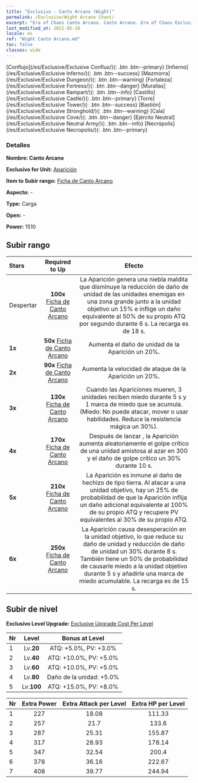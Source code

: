 ```yaml
---
title: "Exclusivo - Canto Arcano (Wight)"
permalink: /Exclusive/Wight Arcane Chant/
excerpt: "Era of Chaos Canto Arcano. Canto Arcano. Era of Chaos Exclusivo Canto Arcano. Aparición Exclusivo."
last_modified_at: 2021-05-18
locale: es
ref: "Wight Canto Arcano.md"
toc: false
classes: wide
---
```

 [Conflujo](/es/Exclusive/Exclusive Conflux/){: .btn .btn--primary} [Infierno](/es/Exclusive/Exclusive Inferno/){: .btn .btn--success} [Mazmorra](/es/Exclusive/Exclusive Dungeon/){: .btn .btn--warning} [Fortaleza](/es/Exclusive/Exclusive Fortress/){: .btn .btn--danger} [Murallas](/es/Exclusive/Exclusive Rampart/){: .btn .btn--info} [Castillo](/es/Exclusive/Exclusive Castle/){: .btn .btn--primary} [Torre](/es/Exclusive/Exclusive Tower/){: .btn .btn--success} [Bastión](/es/Exclusive/Exclusive Stronghold/){: .btn .btn--warning} [Cala](/es/Exclusive/Exclusive Cove/){: .btn .btn--danger} [Ejército Neutral](/es/Exclusive/Exclusive Neutral Army/){: .btn .btn--info} [Necrópolis](/es/Exclusive/Exclusive Necropolis/){: .btn .btn--primary} 

### Detalles
 **Nombre: Canto Arcano** 

 **Exclusivo for Unit:** [Aparición](/es/units/Wight/) 

 **Item to Subir rango:** [Ficha de Canto Arcano](/ItemsES/con_915/)

 **Aspecto:** -

 **Type:** Carga

 **Open:** -

 **Power:** 1510

## Subir rango

  |     Stars    |  Required to Up | Efecto |
  |:-------------|:---------------:|:---------------:|
  |  Despertar  | **100x** [Ficha de Canto Arcano](/ItemsES/con_915/) | <Niebla Maldita> La Aparición genera una niebla maldita que disminuye la reducción de daño de unidad de las unidades enemigas en una zona grande junto a la unidad objetivo un 15% e inflige un daño equivalente al 50% de su propio ATQ por segundo durante 6 s. La recarga es de 18 s. |
  | **1x** <i class="fas fa-star"/> | **50x** [Ficha de Canto Arcano](/ItemsES/con_915/) | Aumenta el daño de unidad de la Aparición un 20%. |
  | **2x** <i class="fas fa-star"/> | **90x** [Ficha de Canto Arcano](/ItemsES/con_915/) | Aumenta la velocidad de ataque de la Aparición un 20%. |
  | **3x** <i class="fas fa-star"/> | **130x** [Ficha de Canto Arcano](/ItemsES/con_915/) | Cuando las Apariciones mueren, 3 unidades reciben miedo durante 5 s y 1 marca de miedo que se acumula. (Miedo: No puede atacar, mover o usar habilidades. Reduce la resistencia mágica un 30%). |
  | **4x** <i class="fas fa-star"/> | **170x** [Ficha de Canto Arcano](/ItemsES/con_915/) | Después de lanzar <Niebla Maldita>, la Aparición aumenta aleatoriamente el golpe crítico de una unidad amistosa al azar en 300 y el daño de golpe crítico un 30% durante 10 s. |
  | **5x** <i class="fas fa-star"/> | **210x** [Ficha de Canto Arcano](/ItemsES/con_915/) | La Aparición es inmune al daño de hechizo de tipo tierra. Al atacar a una unidad objetivo, hay un 25% de probabilidad de que la Aparición inflija un daño adicional equivalente al 100% de su propio ATQ y recupere PV equivalentes al 30% de su propio ATQ. |
  | **6x** <i class="fas fa-star"/> | **250x** [Ficha de Canto Arcano](/ItemsES/con_915/) | <Descarga Fantasmal> La Aparición causa desesperación en la unidad objetivo, lo que reduce su daño de unidad y reducción de daño de unidad un 30% durante 8 s. También tiene un 50% de probabilidad de causarle miedo a la unidad objetivo durante 5 s y añadirle una marca de miedo acumulable. La recarga es de 15 s. |


## Subir de nivel
 **Exclusivo Level Upgrade:** [Exclusive Upgrade Cost Per Level](/Exclusive/ExclusiveUpgradeCostPerLevel/)

  |  Nr  |   Level  | Bonus at Level |
  |:-----|:--------:|:--------------:|
  | 1 | Lv.**20** | ATQ: +5.0%, PV: +3.0% |
  | 2 | Lv.**40** | ATQ: +10.0%, PV: +5.0% |
  | 3 | Lv.**60** | ATQ: +10.0%, PV: +5.0% |
  | 4 | Lv.**80** | Daño de la unidad: +5.0% |
  | 5 | Lv.**100** | ATQ: +15.0%, PV: +8.0% |


  |  Nr  |  Extra Power | Extra Attack per Level | Extra HP per Level |
  |:-----|:--------:|:--------:|:--------:|
  | 1 | 227 | 18.08 | 111.33 |
  | 2 | 257 | 21.7 | 133.6 |
  | 3 | 287 | 25.31 | 155.87 |
  | 4 | 317 | 28.93 | 178.14 |
  | 5 | 347 | 32.54 | 200.4 |
  | 6 | 378 | 36.16 | 222.67 |
  | 7 | 408 | 39.77 | 244.94 |



